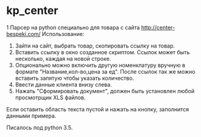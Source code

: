 # kp_center
1
Парсер на python специально для товара с сайта http://center-bespeki.com/
Использование:
  1. Зайти на сайт, выбрать товар, скопировать ссылку на товар.
  2. Вставить ссылку в окно созданное скриптом. Ссылок может быть несколько, каждая на новой строке.
  3. Опционально можно включить другую номенклатуру вручную в формате "Название,кол-во,цена за ед". После ссылок так же можно вставить запятую чтобы указать количество.
  4. Ввести данные клиента внизу слева.
  5. Нажать "Сформировать документ", должен быть установлен любой просмотрщик XLS файлов.
  
Если оставить область текста пустой и нажать на кнопку, заполнится данными примера.
  
Писалось под python 3.5. 
